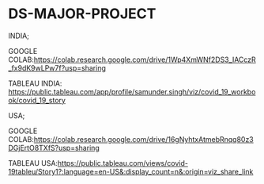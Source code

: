 # DS-MAJOR-PROJECT
INDIA;

   GOOGLE COLAB:https://colab.research.google.com/drive/1Wp4XmWNf2DS3_IACczR_fx9dK9wLPw7f?usp=sharing

   TABLEAU INDIA: https://public.tableau.com/app/profile/samunder.singh/viz/covid_19_workbook/covid_19_story

USA;
   
   GOOGLE COLAB:https://colab.research.google.com/drive/16gNyhtxAtmebRnqq80z3DGjErtO8TXfS?usp=sharing
   
   TABLEAU USA:https://public.tableau.com/views/covid-19tableu/Story1?:language=en-US&:display_count=n&:origin=viz_share_link
